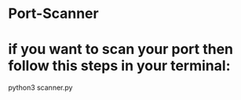 # Port-Scanner
# if you want to scan your port then follow this steps in your terminal:
python3 scanner.py <ip>
